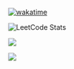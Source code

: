 
[![wakatime](https://wakatime.com/badge/user/ddad2840-c8ce-4174-b584-e390bdb7f01d.svg)](https://wakatime.com/@mattsears18)

![LeetCode Stats](https://leetcode.card.workers.dev/mattsears18?theme=auto&font=baloo&extension=null)

[![](https://github-readme-stats.vercel.app/api?username=mattsears18&count_private=true&show_icons=true)](https://wakatime.com/@mattsears18)

[![](https://github-readme-stats.vercel.app/api/wakatime?username=mattsears18&layout=compact&langs_count=20&custom_title=Top%20Languages)](https://wakatime.com/@mattsears18)

